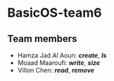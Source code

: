 # BasicOS-team6

## Team members
- Hamza Jad Al Aoun: ***create***, ***ls***
- Moaad Maaroufi: ***write***, ***size***
- Villon Chen: ***read***, ***remove***